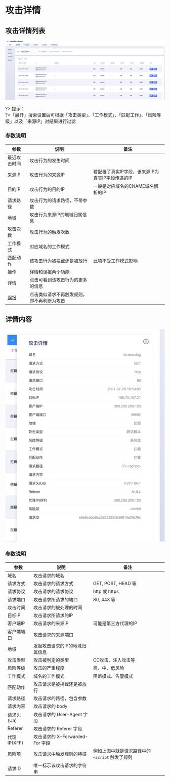 #  攻击详情

## 攻击详情列表

![attack-details-img-1](/images/attack-details-img-1.png)

?> 提示：  
?>「展开」搜索设置后可根据「攻击类型」、「工作模式」、「匹配工作」、「风险等级」以及「来源IP」对结果进行过滤

### 参数说明

|参数|说明|备注|
|-|-|-|
|最近攻击时间|攻击行为的发生时间||
|来源IP|攻击行为的来源IP|若配置了真实IP字段，该来源IP为真实IP字段传递的IP|
|目的IP|攻击行为的目的IP|一般是对应域名的CNAME域名解析的IP|
|请求路径|攻击行为的请求路径，不带参数||
|地域|攻击行为来源IP的地域归属信息||
|攻击次数|攻击行为的触发次数||
|工作模式|对应域名的工作模式||
|匹配动作|该攻击行为被拦截还是被放行|此项不受工作模式影响|
|操作|详情和误报两个功能||
|详情|点击可看到该攻击行为的更多的信息||
|[误报](/uewaf/features/report/False_positive)|点击类似请求不再触发规则，即不再判断为攻击|


## 详情内容

![attack-details-img-2](/images/attack-details-img-2.png)

### 参数说明


|参数|说明|备注|
|-|-|-|
|域名|攻击请求的域名||
|请求方式|攻击请求的请求方式|GET, POST, HEAD 等|
|请求协议|攻击请求的请求协议|http 或 https|
|请求端口|攻击请求所请求的端口|80, 443 等|
|攻击时间|攻击请求的被处理的时间||
|目标IP|攻击请求所请求的IP||
|客户端IP|攻击请求的来源IP|可能是第三方代理的IP|
|客户端端口|攻击请求的来源端口||
|地域|发起攻击请求的IP的地域归属信息||
|攻击类型|攻击被判定的类型|CC攻击、注入攻击等|
|风险等级|攻击的严重程度|高、中、低风险|
|工作模式|域名的工作模式|阻断模式、告警模式|
|匹配动作|攻击请求是被拦截还是被放行||
|请求路径|攻击请求的路径，包含参数||
|请求内容|攻击请求的 body||
|请求头(Ua)|攻击请求的 User-Agent 字段||
|Referer|攻击请求的 Referer 字段||
|代理IP(XFF)|攻击请求的 X-Forwarded-For 字段||
|风险项|攻击请求中触发规则的特征|例如上图中就是请求路径中的 `<script` 触发了规则|
|请求ID|唯一标示该攻击请求的字符串||

